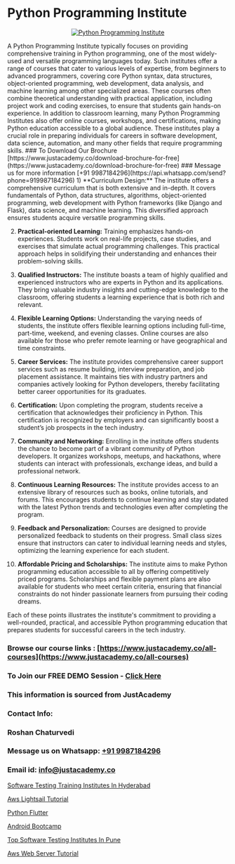 # Python Programming Institute

<p align="center">
  <a href="https://justacademy.co/course-detail/python-training">
    <img src="https://justacademy.co/storage2/course_image/1709713400_course_image.webp" alt="Python Programming Institute">
  </a>
</p>
A Python Programming Institute typically focuses on providing comprehensive training in Python programming, one of the most widely-used and versatile programming languages today. Such institutes offer a range of courses that cater to various levels of expertise, from beginners to advanced programmers, covering core Python syntax, data structures, object-oriented programming, web development, data analysis, and machine learning among other specialized areas. These courses often combine theoretical understanding with practical application, including project work and coding exercises, to ensure that students gain hands-on experience. In addition to classroom learning, many Python Programming Institutes also offer online courses, workshops, and certifications, making Python education accessible to a global audience. These institutes play a crucial role in preparing individuals for careers in software development, data science, automation, and many other fields that require programming skills.
### To Download Our Brochure [https://www.justacademy.co/download-brochure-for-free](https://www.justacademy.co/download-brochure-for-free)
### Message us for more information [+91 9987184296](https://api.whatsapp.com/send?phone=919987184296)
1) **Curriculum Design:** The institute offers a comprehensive curriculum that is both extensive and in-depth. It covers fundamentals of Python, data structures, algorithms, object-oriented programming, web development with Python frameworks (like Django and Flask), data science, and machine learning. This diversified approach ensures students acquire versatile programming skills.

2) **Practical-oriented Learning:** Training emphasizes hands-on experiences. Students work on real-life projects, case studies, and exercises that simulate actual programming challenges. This practical approach helps in solidifying their understanding and enhances their problem-solving skills.

3) **Qualified Instructors:** The institute boasts a team of highly qualified and experienced instructors who are experts in Python and its applications. They bring valuable industry insights and cutting-edge knowledge to the classroom, offering students a learning experience that is both rich and relevant.

4) **Flexible Learning Options:** Understanding the varying needs of students, the institute offers flexible learning options including full-time, part-time, weekend, and evening classes. Online courses are also available for those who prefer remote learning or have geographical and time constraints.

5) **Career Services:** The institute provides comprehensive career support services such as resume building, interview preparation, and job placement assistance. It maintains ties with industry partners and companies actively looking for Python developers, thereby facilitating better career opportunities for its graduates.

6) **Certification:** Upon completing the program, students receive a certification that acknowledges their proficiency in Python. This certification is recognized by employers and can significantly boost a student’s job prospects in the tech industry.

7) **Community and Networking:** Enrolling in the institute offers students the chance to become part of a vibrant community of Python developers. It organizes workshops, meetups, and hackathons, where students can interact with professionals, exchange ideas, and build a professional network.

8) **Continuous Learning Resources:** The institute provides access to an extensive library of resources such as books, online tutorials, and forums. This encourages students to continue learning and stay updated with the latest Python trends and technologies even after completing the program.

9) **Feedback and Personalization:** Courses are designed to provide personalized feedback to students on their progress. Small class sizes ensure that instructors can cater to individual learning needs and styles, optimizing the learning experience for each student.

10) **Affordable Pricing and Scholarships:** The institute aims to make Python programming education accessible to all by offering competitively priced programs. Scholarships and flexible payment plans are also available for students who meet certain criteria, ensuring that financial constraints do not hinder passionate learners from pursuing their coding dreams.

Each of these points illustrates the institute's commitment to providing a well-rounded, practical, and accessible Python programming education that prepares students for successful careers in the tech industry.

### Browse our course links : [https://www.justacademy.co/all-courses](https://www.justacademy.co/all-courses) 
### To Join our FREE DEMO Session - [Click Here](https://www.justacademy.co/register-for-course-demo)


### This information is sourced from JustAcademy
### Contact Info:
### Roshan Chaturvedi
### Message us on Whatsapp: [+91 9987184296](https://api.whatsapp.com/send?phone=919987184296)
### Email id: [info@justacademy.co](mailto:info@justacademy.co)
                
[Software Testing Training Institutes In Hyderabad](https://www.linkedin.com/pulse/software-testing-training-institutes-hyderabad-justacademy-bay-area-wlkuc/)

[Aws Lightsail Tutorial](https://www.linkedin.com/pulse/aws-lightsail-tutorial-justacademy-jaipur-y5ive?trackingId=lHRiCt9JtAyAY0ovq5nLpw%3D%3D&lipi=urn%3Ali%3Apage%3Ad_flagship3_company_admin%3Bm6yRfzdhTJS77sF6jePtsg%3D%3D)

[Python Flutter](https://medium.com/@akanshapatil/python-flutter-fbbe37426752)

[Android Bootcamp](https://medium.com/@pzade254/android-bootcamp-153a648af191)

[Top Software Testing Institutes In Pune](https://justacademyin.github.io/justacademy/top-software-testing-institutes-in-pune)

[Aws Web Server Tutorial](https://justacademyin.github.io/justacademy/aws-web-server-tutorial)

